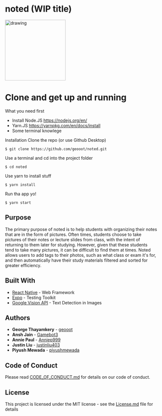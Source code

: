 # noted (WIP title)

<img src="https://s3.amazonaws.com/sharkplayers/NotedLoad.JPG" alt="drawing" width="200"/>

# Clone and get up and running

What you need first
- Install Node.JS https://nodejs.org/en/
- Yarn.JS https://yarnpkg.com/en/docs/install
- Some terminal knowlege

Installation
Clone the repo (or use Github Desktop)
```
$ git clone https://github.com/geooot/noted.git
```
Use a terminal and cd into the project folder
```
$ cd noted
```
Use yarn to install stuff
```
$ yarn install
```
Run tha app yo!
```
$ yarn start
```

## Purpose
The primary purpose of noted is to help students with organizing their notes that are in the form of pictures. Often times, students choose to take pictures of their notes or lecture slides from class, with the intent of returning to them later for studying. However, given that these students tend to take many pictures, it can be difficult to find them at times. Noted allows users to add tags to their photos, such as what class or exam it's for, and then automatically have their study materials filtered and sorted for greater efficiency.

## Built With

* [React Native](https://facebook.github.io/react-native/) - Web Framework
* [Expo](https://expo.io/) - Testing Toolkit
* [Google Vision API](https://cloud.google.com/vision/) - Text Detection in Images

## Authors
* **George Thayamkery** - [geooot](https://github.com/geooot)
* **Ansh Jain** - [Gamebot3](https://github.com/Gamebot3)
* **Annie Paul** - [Anniep999](https://github.com/Anniep999)
* **Justin Liu** - [justinliu403](https://github.com/justinliu403)
* **Piyush Mewada** - [piyushmewada](https://github.com/piyushmewada)

## Code of Conduct

Please read [CODE_OF_CONDUCT.md](CODE_OF_CONDUCT.md) for details on our code of conduct.

## License

This project is licensed under the MIT license - see the [License.md](License.md) file for details


